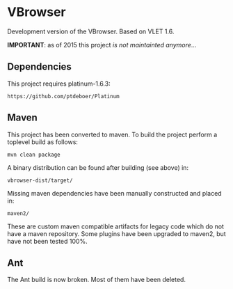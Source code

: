 VBrowser
========

Development version of the VBrowser. 
Based on VLET 1.6.

__IMPORTANT__: as of 2015 this project _is not maintainted anymore_...

Dependencies
---

This project requires platinum-1.6.3:

    https://github.com/ptdeboer/Platinum

Maven
---

This project has been converted to maven. To build the project perform a toplevel build as follows:

    mvn clean package

A binary distribution can be found after building (see above) in:
    
    vbrowser-dist/target/

Missing maven dependencies have been manually constructed and placed in:
    
    maven2/
    
These are custom maven compatible artifacts for legacy code which do not have a maven repository.
Some plugins have been upgraded to maven2, but have not been tested 100%.


Ant
---
The Ant build is now broken.
Most of them have been deleted.

